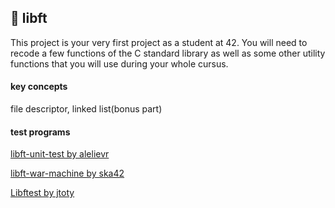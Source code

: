 ## :notebook_with_decorative_cover: libft

This project is your very first project as a student at 42. You will need to recode a few functions of the C standard library as well as some other utility functions that you will use during your whole cursus.



#### key concepts

file descriptor, linked list(bonus part)



#### test programs

[libft-unit-test by alelievr](https://github.com/alelievr/libft-unit-test)

[libft-war-machine by ska42](https://github.com/ska42/libft-war-machine)

[Libftest by jtoty](https://github.com/jtoty/Libftest)